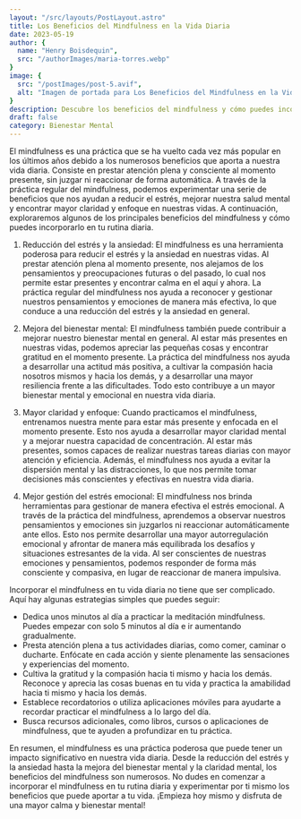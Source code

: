 ```yaml
---
layout: "/src/layouts/PostLayout.astro"
title: Los Beneficios del Mindfulness en la Vida Diaria
date: 2023-05-19
author: {
  name: "Henry Boisdequin",
  src: "/authorImages/maria-torres.webp"
}
image: {
  src: "/postImages/post-5.avif",
  alt: "Imagen de portada para Los Beneficios del Mindfulness en la Vida Diaria",
}
description: Descubre los beneficios del mindfulness y cómo puedes incorporarlo en tu vida diaria para reducir el estrés, mejorar tu bienestar mental y encontrar mayor claridad y enfoque.
draft: false
category: Bienestar Mental
---
```


El mindfulness es una práctica que se ha vuelto cada vez más popular en los últimos años debido a los numerosos beneficios que aporta a nuestra vida diaria. Consiste en prestar atención plena y consciente al momento presente, sin juzgar ni reaccionar de forma automática. A través de la práctica regular del mindfulness, podemos experimentar una serie de beneficios que nos ayudan a reducir el estrés, mejorar nuestra salud mental y encontrar mayor claridad y enfoque en nuestras vidas. A continuación, exploraremos algunos de los principales beneficios del mindfulness y cómo puedes incorporarlo en tu rutina diaria.

1. Reducción del estrés y la ansiedad:
El mindfulness es una herramienta poderosa para reducir el estrés y la ansiedad en nuestras vidas. Al prestar atención plena al momento presente, nos alejamos de los pensamientos y preocupaciones futuras o del pasado, lo cual nos permite estar presentes y encontrar calma en el aquí y ahora. La práctica regular del mindfulness nos ayuda a reconocer y gestionar nuestros pensamientos y emociones de manera más efectiva, lo que conduce a una reducción del estrés y la ansiedad en general.

2. Mejora del bienestar mental:
El mindfulness también puede contribuir a mejorar nuestro bienestar mental en general. Al estar más presentes en nuestras vidas, podemos apreciar las pequeñas cosas y encontrar gratitud en el momento presente. La práctica del mindfulness nos ayuda a desarrollar una actitud más positiva, a cultivar la compasión hacia nosotros mismos y hacia los demás, y a desarrollar una mayor resiliencia frente a las dificultades. Todo esto contribuye a un mayor bienestar mental y emocional en nuestra vida diaria.

3. Mayor claridad y enfoque:
Cuando practicamos el mindfulness, entrenamos nuestra mente para estar más presente y enfocada en el momento presente. Esto nos ayuda a desarrollar mayor claridad mental y a mejorar nuestra capacidad de concentración. Al estar más presentes, somos capaces de realizar nuestras tareas diarias con mayor atención y eficiencia. Además, el mindfulness nos ayuda a evitar la dispersión mental y las distracciones, lo que nos permite tomar decisiones más conscientes y efectivas en nuestra vida diaria.

4. Mejor gestión del estrés emocional:
El mindfulness nos brinda herramientas para gestionar de manera efectiva el estrés emocional. A través de la práctica del mindfulness, aprendemos a observar nuestros pensamientos y emociones sin juzgarlos ni reaccionar automáticamente ante ellos. Esto nos permite desarrollar una mayor autorregulación emocional y afrontar de manera más equilibrada los desafíos y situaciones estresantes de la vida. Al ser conscientes de nuestras emociones y pensamientos, podemos responder de forma más consciente y compasiva, en lugar de reaccionar de manera impulsiva.

Incorporar el mindfulness en tu vida diaria no tiene que ser complicado. Aquí hay algunas estrategias simples que puedes seguir:

- Dedica unos minutos al día a practicar la meditación mindfulness. Puedes empezar con solo 5 minutos al día e ir aumentando gradualmente.
- Presta atención plena a tus actividades diarias, como comer, caminar o ducharte. Enfócate en cada acción y siente plenamente las sensaciones y experiencias del momento.
- Cultiva la gratitud y la compasión hacia ti mismo y hacia los demás. Reconoce y aprecia las cosas buenas en tu vida y practica la amabilidad hacia ti mismo y hacia los demás.
- Establece recordatorios o utiliza aplicaciones móviles para ayudarte a recordar practicar el mindfulness a lo largo del día.
- Busca recursos adicionales, como libros, cursos o aplicaciones de mindfulness, que te ayuden a profundizar en tu práctica.

En resumen, el mindfulness es una práctica poderosa que puede tener un impacto significativo en nuestra vida diaria. Desde la reducción del estrés y la ansiedad hasta la mejora del bienestar mental y la claridad mental, los beneficios del mindfulness son numerosos. No dudes en comenzar a incorporar el mindfulness en tu rutina diaria y experimentar por ti mismo los beneficios que puede aportar a tu vida. ¡Empieza hoy mismo y disfruta de una mayor calma y bienestar mental!
